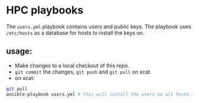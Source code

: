 # HPC playbooks

The `users.yml` playbook contains users and public keys.
The playbook uses `/etc/hosts` as a database for hosts to install the keys on.

## usage:

* Make changes to a local checkout of this repo.
* `git commit` the changes, `git push` and `git pull` on xcat.
* on xcat:

```bash
git pull
ansible-playbook users.yml # this will install the users on all hosts in /etc/hosts.
```
